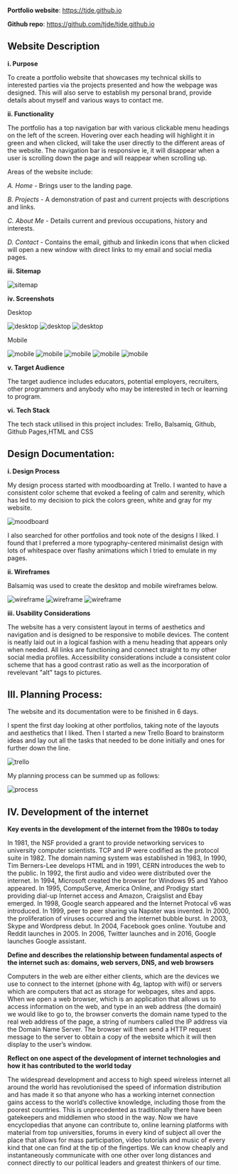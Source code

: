 
**Portfolio website**: https://tjde.github.io

**Github repo**: https://github.com/tjde/tjde.github.io

## Website Description ##

**i. Purpose**

To create a portfolio website that showcases my technical skills to interested parties via the projects presented and how the webpage was designed. This will also serve to establish my personal brand, provide details about myself and various ways to contact me.

**ii. Functionality**

The portfolio has a top navigation bar with various clickable menu headings on the left of the screen. Hovering over each heading will highlight it in green and when clicked, will take the user directly to the different areas of the website. The navigation bar is responsive ie, it will disappear when a user is scrolling down the page and will reappear when scrolling up.

Areas of the website include:

*A. Home* - Brings user to the landing page.

*B. Projects* - A demonstration of past and current projects with descriptions and links. 

*C. About Me* - Details current and previous occupations, history and interests.

*D. Contact* - Contains the email, github and linkedin icons that when clicked will open a new window with direct links to my email and social media pages.

**iii. Sitemap**

![sitemap](docs/sitemap.png)

**iv. Screenshots**

Desktop

![desktop](docs/Desktop_p1.png)
![desktop](docs/Desktop_p2.png)
![desktop](docs/Desktop_p3.png)

Mobile

![mobile](docs/Mobile_p1.png)
![mobile](docs/Mobile_p2.png)
![mobile](docs/Mobile_p3.png)
![mobile](docs/Mobile_p4.png)
![mobile](docs/Mobile_p5.png)

**v. Target Audience**

The target audience includes educators, potential employers, recruiters, other programmers and anybody who may be interested in tech or learning to program.

**vi. Tech Stack**

The tech stack utilised in this project includes: Trello, Balsamiq, Github, Github Pages,HTML and CSS

## Design Documentation: ##

**i. Design Process**

My design process started with moodboarding at Trello. I wanted to have a consistent color scheme that evoked a feeling of calm and serenity, which has led to my decision to pick the colors green, white and gray for my website.

![moodboard](docs/moodboard.png)

I also searched for other portfolios and took note of the designs I liked. I found that I preferred a more typography-centered minimalist design with lots of whitespace over flashy animations which I tried to emulate in my pages. 


**ii. Wireframes**

Balsamiq was used to create the desktop and mobile wireframes below.

![wireframe](docs/wireframe1.png)
![wireframe](docs/wireframe2.png)
![wireframe](docs/wireframe3.png)

**iii. Usability Considerations**

The website has a very consistent layout in terms of aesthetics and navigation and is designed to be responsive to mobile devices. The content is neatly laid out in a logical fashion with a menu heading that appears only when needed. All links are functioning and connect straight to my other social media profiles. Accessibility considerations include a consistent color scheme that has a good contrast ratio as well as the incorporation of revelevant "alt" tags to pictures.


## III. Planning Process: ##

The website and its documentation were to be finished in 6 days. 

I spent the first day looking at other portfolios, taking note of the layouts and aesthetics that I liked. Then I started a new Trello Board to brainstorm ideas and lay out all the tasks that needed to be done initially and ones for further down the line.

![trello](docs/trello.png)

My planning process can be summed up as follows:

![process](docs/process.png)

## IV. Development of the internet ##

**Key events in the development of the internet from the 1980s to today**

In 1981, the NSF provided a grant to provide networking services to university computer scientists. TCP and IP were codified as the protocol suite in 1982. The domain naming system was established in 1983, In 1990, Tim Berners-Lee develops HTML and in 1991, CERN introduces the web to the public. In 1992, the first audio and video were distributed over the internet. In 1994, Microsoft created the browser for Windows 95 and Yahoo appeared. In 1995, CompuServe, America Online, and Prodigy start providing dial-up Internet access and Amazon, Craigslist and Ebay emerged. In 1998, Google search appeared and the Internet Protocal v6 was introduced.  In 1999, peer to peer sharing via Napster was invented. In 2000, the proliferation of viruses occurred and the internet bubble burst. In 2003, Skype and Wordpress debut. In 2004, Facebook goes online. Youtube and Reddit launches in 2005. In 2006, Twitter launches and in 2016, Google launches Google assistant.

**Define and describes the relationship between fundamental aspects of the internet such as: domains, web servers, DNS, and web browsers**

Computers in the web are either either clients, which are the devices we use to connect to the internet (phone with 4g, laptop with wifi) or servers which are computers that act as storage for webpages, sites and apps. When we open a web browser, which is an application that allows us to access information on the web, and type in an web address (the domain) we would like to go to, the browser converts the domain name typed to the real web address of the page, a string of numbers called the IP address via the Domain Name Server.  The browser will then send a HTTP request message to the server to obtain a copy of the website which it will then display to the user’s window.

**Reflect on one aspect of the development of internet technologies and how it has contributed to the world today**

The widespread development and access to high speed wireless internet all around the world has revolutionised the speed of information distribution and has made it so that anyone who has a working internet connection gains access to the world’s collective knowledge, including those from the poorest countries. This is unprecedented as traditionally there have been gatekeepers and middlemen who stood in the way. Now we have encyclopedias that anyone can contribute to, online learning platforms with material from top universities, forums in every kind of subject all over the place that allows for mass participation, video tutorials and music of every kind that one can find at the tip of the fingertips. We can know cheaply and instantaneously communicate with one other over long distances and connect directly to our political leaders and greatest thinkers of our time.